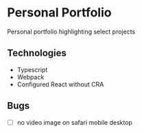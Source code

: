 # Personal Portfolio

Personal portfolio highlighting select projects 

## Technologies
- Typescript
- Webpack
- Configured React without CRA

## Bugs
- [ ] no video image on safari mobile desktop
